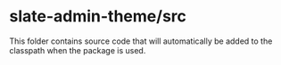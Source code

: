 # slate-admin-theme/src

This folder contains source code that will automatically be added to the classpath when
the package is used.
